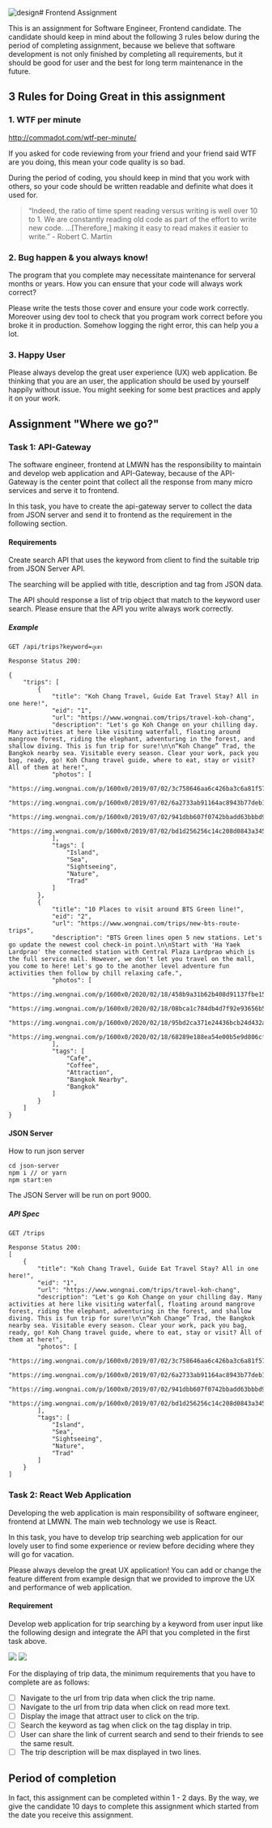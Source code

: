 ![design](https://github.com/TeerapongP/TripsProject/assets/56886497/d44fa664-46d2-4713-8b16-b53f8b7a7ae3)# Frontend Assignment

This is an assignment for Software Engineer, Frontend candidate. The candidate should keep in mind about the following 3 rules below during the period of completing assignment, because we believe that software development is not only finished by completing all requirements, but it should be good for user and the best for long term maintenance in the future.

## 3 Rules for Doing Great in this assignment

### 1. WTF per minute

http://commadot.com/wtf-per-minute/

If you asked for code reviewing from your friend and your friend said WTF are you doing, this mean your code quality is so bad.

During the period of coding, you should keep in mind that you work with others, so your code should be written readable and definite what does it used for.

> “Indeed, the ratio of time spent reading versus writing is well over 10 to 1. We are constantly reading old code as part of the effort to write new code. ...[Therefore,] making it easy to read makes it easier to write.” - Robert C. Martin

### 2. Bug happen & you always know!

The program that you complete may necessitate maintenance for serveral months or years. How you can ensure that your code will always work correct?

Please write the tests those cover and ensure your code work correctly. Moreover using dev tool to check that you program work correct before you broke it in production. Somehow logging the right error, this can help you a lot.

### 3. Happy User

Please always develop the great user experience (UX) web application. Be thinking that you are an user, the application should be used by yourself happily without issue. You might seeking for some best practices and apply it on your work.

## Assignment "Where we go?"

### Task 1: API-Gateway

The software engineer, frontend at LMWN has the responsibility to maintain and develop web application and API-Gateway, because of the API-Gateway is the center point that collect all the response from many micro services and serve it to frontend.

In this task, you have to create the api-gateway server to collect the data from JSON server and send it to frontend as the requirement in the following section.

#### Requirements

Create search API that uses the keyword from client to find the suitable trip from JSON Server API.

The searching will be applied with title, description and tag from JSON data.

The API should response a list of trip object that match to the keyword user search. Please ensure that the API you write always work correctly.

##### Example

```
GET /api/trips?keyword=ภูเขา

Response Status 200:

{
    "trips": [
        {
            "title": "Koh Chang Travel, Guide Eat Travel Stay? All in one here!",
            "eid": "1",
            "url": "https://www.wongnai.com/trips/travel-koh-chang",
            "description": "Let's go Koh Change on your chilling day. Many activities at here like visiting waterfall, floating around mangrove forest, riding the elephant, adventuring in the forest, and shallow diving. This is fun trip for sure!\n\n“Koh Change” Trad, the Bangkok nearby sea. Visitable every season. Clear your work, pack you bag, ready, go! Koh Chang travel guide, where to eat, stay or visit? All of them at here!",
            "photos": [
                "https://img.wongnai.com/p/1600x0/2019/07/02/3c758646aa6c426ba3c6a81f57b20bd6.jpg",
                "https://img.wongnai.com/p/1600x0/2019/07/02/6a2733ab91164ac8943b77deb14fdbde.jpg",
                "https://img.wongnai.com/p/1600x0/2019/07/02/941dbb607f0742bbadd63bbbd993e187.jpg",
                "https://img.wongnai.com/p/1600x0/2019/07/02/bd1d256256c14c208d0843a345f75741.jpg"
            ],
            "tags": [
                "Island",
                "Sea",
                "Sightseeing",
                "Nature",
                "Trad"
            ]
        },
        {
            "title": "10 Places to visit around BTS Green line!",
            "eid": "2",
            "url": "https://www.wongnai.com/trips/new-bts-route-trips",
            "description": "BTS Green lines open 5 new stations. Let's go update the newest cool check-in point.\n\nStart with 'Ha Yaek Lardprao' the connected station with Central Plaza Lardprao which is the full service mall. However, we don't let you travel on the mall, you come to here! Let's go to the another level adventure fun activities then follow by chill relaxing cafe.",
            "photos": [
                "https://img.wongnai.com/p/1600x0/2020/02/18/458b9a31b62b408d91137fbe152f7450.jpg",
                "https://img.wongnai.com/p/1600x0/2020/02/18/08bca1c784db4d7f92e93656b5376681.jpg",
                "https://img.wongnai.com/p/1600x0/2020/02/18/95bd2ca371e24436bcb24d432a86836c.jpg",
                "https://img.wongnai.com/p/1600x0/2020/02/18/68289e188ea54e00b5e9d806cfd0fc54.jpg"
            ],
            "tags": [
                "Cafe",
                "Coffee",
                "Attraction",
                "Bangkok Nearby",
                "Bangkok"
            ]
        }
    ]
}
```

#### JSON Server

How to run json server

```
cd json-server
npm i // or yarn
npm start:en
```

The JSON Server will be run on port 9000.

##### API Spec

```
GET /trips

Response Status 200:
[
    {
        "title": "Koh Chang Travel, Guide Eat Travel Stay? All in one here!",
        "eid": "1",
        "url": "https://www.wongnai.com/trips/travel-koh-chang",
        "description": "Let's go Koh Change on your chilling day. Many activities at here like visiting waterfall, floating around mangrove forest, riding the elephant, adventuring in the forest, and shallow diving. This is fun trip for sure!\n\n“Koh Change” Trad, the Bangkok nearby sea. Visitable every season. Clear your work, pack you bag, ready, go! Koh Chang travel guide, where to eat, stay or visit? All of them at here!",
        "photos": [
            "https://img.wongnai.com/p/1600x0/2019/07/02/3c758646aa6c426ba3c6a81f57b20bd6.jpg",
            "https://img.wongnai.com/p/1600x0/2019/07/02/6a2733ab91164ac8943b77deb14fdbde.jpg",
            "https://img.wongnai.com/p/1600x0/2019/07/02/941dbb607f0742bbadd63bbbd993e187.jpg",
            "https://img.wongnai.com/p/1600x0/2019/07/02/bd1d256256c14c208d0843a345f75741.jpg"
        ],
        "tags": [
            "Island",
            "Sea",
            "Sightseeing",
            "Nature",
            "Trad"
        ]
    }
]
```

### Task 2: React Web Application


Developing the web application is main responsibility of software engineer, frontend at LMWN. The main web technology we use is React.

In this task, you have to develop trip searching web application for our lovely user to find some experience or review before deciding where they will go for vacation.

Please always develop the great UX application! You can add or change the feature different from example design that we provided to improve the UX and performance of web application.

#### Requirement

Develop web application for trip searching by a keyword from user input like the following design and integrate the API that you completed in the first task above.

![](./design-en.jpg)
![](./design-searching-en.jpg)

For the displaying of trip data, the minimum requirements that you have to complete are as follows:

- [ ] Navigate to the url from trip data when click the trip name.
- [ ] Navigate to the url from trip data when click on read more text.
- [ ] Display the image that attract user to click on the trip.
- [ ] Search the keyword as tag when click on the tag display in trip.
- [ ] User can share the link of current search and send to their friends to see the same result.
- [ ] The trip description will be max displayed in two lines.

## Period of completion

In fact, this assignment can be completed within 1 - 2 days. By the way, we give the candidate 10 days to complete this assignment which started from the date you receive this assignment.

